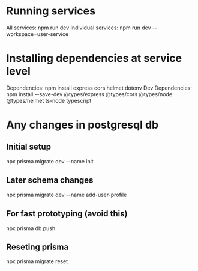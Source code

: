 # Running services
All services: npm run dev
Individual services: npm run dev --workspace=user-service

# Installing dependencies at service level
Dependencies: npm install express cors helmet dotenv
Dev Dependencies: npm install --save-dev @types/express @types/cors @types/node @types/helmet ts-node typescript

# Any changes in postgresql db
## Initial setup
npx prisma migrate dev --name init

## Later schema changes
npx prisma migrate dev --name add-user-profile

## For fast prototyping (avoid this)
npx prisma db push

## Reseting prisma
npx prisma migrate reset